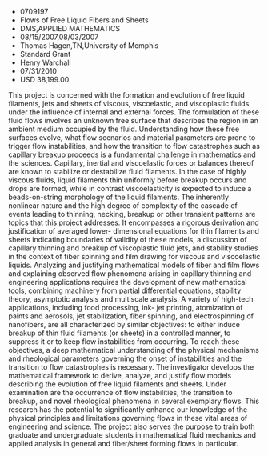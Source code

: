 
* 0709197
* Flows of Free Liquid Fibers and Sheets
* DMS,APPLIED MATHEMATICS
* 08/15/2007,08/03/2007
* Thomas Hagen,TN,University of Memphis
* Standard Grant
* Henry Warchall
* 07/31/2010
* USD 38,199.00

This project is concerned with the formation and evolution of free liquid
filaments, jets and sheets of viscous, viscoelastic, and viscoplastic fluids
under the influence of internal and external forces. The formulation of these
fluid flows involves an unknown free surface that describes the region in an
ambient medium occupied by the fluid. Understanding how these free surfaces
evolve, what flow scenarios and material parameters are prone to trigger flow
instabilities, and how the transition to flow catastrophes such as capillary
breakup proceeds is a fundamental challenge in mathematics and the sciences.
Capillary, inertial and viscoelastic forces or balances thereof are known to
stabilize or destabilize fluid filaments. In the case of highly viscous fluids,
liquid filaments thin uniformly before breakup occurs and drops are formed,
while in contrast viscoelasticity is expected to induce a beads-on-string
morphology of the liquid filaments. The inherently nonlinear nature and the high
degree of complexity of the cascade of events leading to thinning, necking,
breakup or other transient patterns are topics that this project addresses. It
encompasses a rigorous derivation and justification of averaged lower-
dimensional equations for thin filaments and sheets indicating boundaries of
validity of these models, a discussion of capillary thinning and breakup of
viscoplastic fluid jets, and stability studies in the context of fiber spinning
and film drawing for viscous and viscoelastic liquids. Analyzing and justifying
mathematical models of fiber and film flows and explaining observed flow
phenomena arising in capillary thinning and engineering applications requires
the development of new mathematical tools, combining machinery from partial
differential equations, stability theory, asymptotic analysis and multiscale
analysis. A variety of high-tech applications, including food processing, ink-
jet printing, atomization of paints and aerosols, jet stabilization, fiber
spinning, and electrospinning of nanofibers, are all characterized by similar
objectives: to either induce breakup of thin fluid filaments (or sheets) in a
controlled manner, to suppress it or to keep flow instabilities from occurring.
To reach these objectives, a deep mathematical understanding of the physical
mechanisms and rheological parameters governing the onset of instabilities and
the transition to flow catastrophes is necessary. The investigator develops the
mathematical framework to derive, analyze, and justify flow models describing
the evolution of free liquid filaments and sheets. Under examination are the
occurrence of flow instabilities, the transition to breakup, and novel
rheological phenomena in several exemplary flows. This research has the
potential to significantly enhance our knowledge of the physical principles and
limitations governing flows in these vital areas of engineering and science. The
project also serves the purpose to train both graduate and undergraduate
students in mathematical fluid mechanics and applied analysis in general and
fiber/sheet forming flows in particular.
